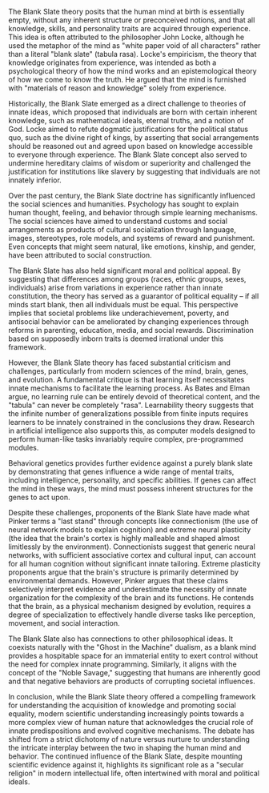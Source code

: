 The Blank Slate theory posits that the human mind at birth is essentially empty, without any inherent structure or preconceived notions, and that all knowledge, skills, and personality traits are acquired through experience. This idea is often attributed to the philosopher John Locke, although he used the metaphor of the mind as "white paper void of all characters" rather than a literal "blank slate" (tabula rasa). Locke's empiricism, the theory that knowledge originates from experience, was intended as both a psychological theory of how the mind works and an epistemological theory of how we come to know the truth. He argued that the mind is furnished with "materials of reason and knowledge" solely from experience.

Historically, the Blank Slate emerged as a direct challenge to theories of innate ideas, which proposed that individuals are born with certain inherent knowledge, such as mathematical ideals, eternal truths, and a notion of God. Locke aimed to refute dogmatic justifications for the political status quo, such as the divine right of kings, by asserting that social arrangements should be reasoned out and agreed upon based on knowledge accessible to everyone through experience. The Blank Slate concept also served to undermine hereditary claims of wisdom or superiority and challenged the justification for institutions like slavery by suggesting that individuals are not innately inferior.

Over the past century, the Blank Slate doctrine has significantly influenced the social sciences and humanities. Psychology has sought to explain human thought, feeling, and behavior through simple learning mechanisms. The social sciences have aimed to understand customs and social arrangements as products of cultural socialization through language, images, stereotypes, role models, and systems of reward and punishment. Even concepts that might seem natural, like emotions, kinship, and gender, have been attributed to social construction.

The Blank Slate has also held significant moral and political appeal. By suggesting that differences among groups (races, ethnic groups, sexes, individuals) arise from variations in experience rather than innate constitution, the theory has served as a guarantor of political equality – if all minds start blank, then all individuals must be equal. This perspective implies that societal problems like underachievement, poverty, and antisocial behavior can be ameliorated by changing experiences through reforms in parenting, education, media, and social rewards. Discrimination based on supposedly inborn traits is deemed irrational under this framework.

However, the Blank Slate theory has faced substantial criticism and challenges, particularly from modern sciences of the mind, brain, genes, and evolution. A fundamental critique is that learning itself necessitates innate mechanisms to facilitate the learning process. As Bates and Elman argue, no learning rule can be entirely devoid of theoretical content, and the "tabula" can never be completely "rasa". Learnability theory suggests that the infinite number of generalizations possible from finite inputs requires learners to be innately constrained in the conclusions they draw. Research in artificial intelligence also supports this, as computer models designed to perform human-like tasks invariably require complex, pre-programmed modules.

Behavioral genetics provides further evidence against a purely blank slate by demonstrating that genes influence a wide range of mental traits, including intelligence, personality, and specific abilities. If genes can affect the mind in these ways, the mind must possess inherent structures for the genes to act upon.

Despite these challenges, proponents of the Blank Slate have made what Pinker terms a "last stand" through concepts like connectionism (the use of neural network models to explain cognition) and extreme neural plasticity (the idea that the brain's cortex is highly malleable and shaped almost limitlessly by the environment). Connectionists suggest that generic neural networks, with sufficient associative cortex and cultural input, can account for all human cognition without significant innate tailoring. Extreme plasticity proponents argue that the brain's structure is primarily determined by environmental demands. However, Pinker argues that these claims selectively interpret evidence and underestimate the necessity of innate organization for the complexity of the brain and its functions. He contends that the brain, as a physical mechanism designed by evolution, requires a degree of specialization to effectively handle diverse tasks like perception, movement, and social interaction.

The Blank Slate also has connections to other philosophical ideas. It coexists naturally with the "Ghost in the Machine" dualism, as a blank mind provides a hospitable space for an immaterial entity to exert control without the need for complex innate programming. Similarly, it aligns with the concept of the "Noble Savage," suggesting that humans are inherently good and that negative behaviors are products of corrupting societal influences.

In conclusion, while the Blank Slate theory offered a compelling framework for understanding the acquisition of knowledge and promoting social equality, modern scientific understanding increasingly points towards a more complex view of human nature that acknowledges the crucial role of innate predispositions and evolved cognitive mechanisms. The debate has shifted from a strict dichotomy of nature versus nurture to understanding the intricate interplay between the two in shaping the human mind and behavior. The continued influence of the Blank Slate, despite mounting scientific evidence against it, highlights its significant role as a "secular religion" in modern intellectual life, often intertwined with moral and political ideals.